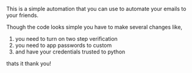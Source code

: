This is a simple automation that you can use  to automate your emails to your friends.

Though the code looks simple you have to make several changes like,
1. you need to turn on two step verification
2. you need to app passwords to custom
3. and have your credentials trusted to python

thats it thank you!

